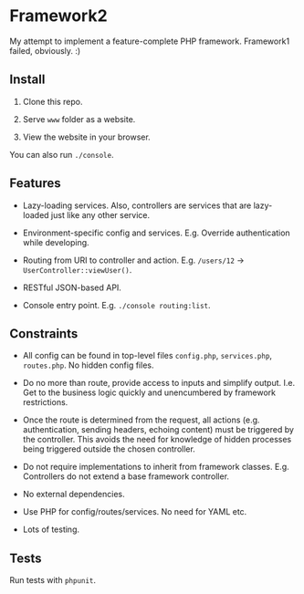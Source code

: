 # Framework2

My attempt to implement a feature-complete PHP framework. Framework1 failed, obviously. :)

## Install

1) Clone this repo.

2) Serve `www` folder as a website.

3) View the website in your browser.

You can also run `./console`.

## Features

* Lazy-loading services. Also, controllers are services that are lazy-loaded just like any other service.

* Environment-specific config and services. E.g. Override authentication while developing.

* Routing from URI to controller and action. E.g. `/users/12` -> `UserController::viewUser()`.

* RESTful JSON-based API.

* Console entry point. E.g. `./console routing:list`.

## Constraints

* All config can be found in top-level files `config.php`, `services.php`, `routes.php`. No hidden config files.

* Do no more than route, provide access to inputs and simplify output. I.e. Get to the business logic quickly and unencumbered by framework restrictions.

* Once the route is determined from the request, all actions (e.g. authentication, sending headers, echoing content) must be triggered by the controller. This avoids the need for knowledge of hidden processes being triggered outside the chosen controller.

* Do not require implementations to inherit from framework classes. E.g. Controllers do not extend a base framework controller.

* No external dependencies.

* Use PHP for config/routes/services. No need for YAML etc.

* Lots of testing.

## Tests

Run tests with `phpunit`.